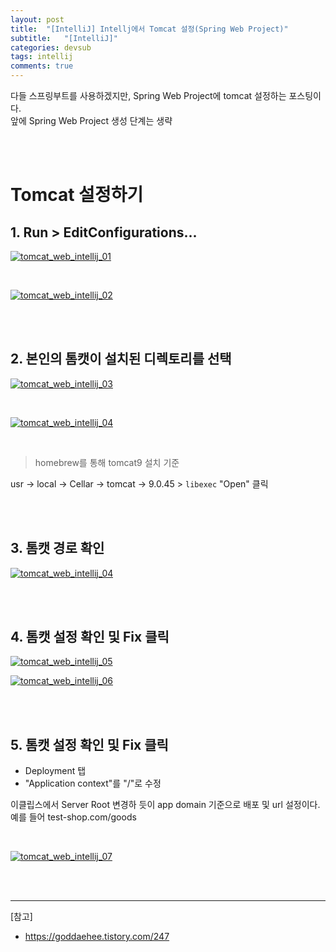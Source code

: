 ```yaml
---
layout: post
title:  "[IntelliJ] Intellj에서 Tomcat 설정(Spring Web Project)"
subtitle:   "[IntelliJ]"
categories: devsub
tags: intellij
comments: true
---
```


다들 스프링부트를 사용하겠지만, Spring Web Project에 tomcat 설정하는 포스팅이다.  
앞에 Spring Web Project 생성 단계는 생략

<br><br>


# Tomcat 설정하기

## 1. Run > EditConfigurations...

[![tomcat_web_intellij_01](/assets/img/2021/tomcat_web_intellij_01.png)]()

<br>

[![tomcat_web_intellij_02](/assets/img/2021/tomcat_web_intellij_02.png)]()

<br><br>


## 2. 본인의 톰캣이 설치된 디렉토리를 선택

[![tomcat_web_intellij_03](/assets/img/2021/tomcat_web_intellij_03.png)]()

<br>

[![tomcat_web_intellij_04](/assets/img/2021/tomcat_web_intellij_04.png)]()

<br>

> homebrew를 통해 tomcat9 설치 기준

usr -> local -> Cellar -> tomcat -> 9.0.45 > `libexec` "Open" 클릭

<br><br>


## 3. 톰캣 경로 확인

[![tomcat_web_intellij_04](/assets/img/2021/tomcat_web_intellij_04.png)]()

<br><br>


## 4. 톰캣 설정 확인 및 Fix 클릭

[![tomcat_web_intellij_05](/assets/img/2021/tomcat_web_intellij_05.png)]()

[![tomcat_web_intellij_06](/assets/img/2021/tomcat_web_intellij_06.png)]()

<br><br>

 

## 5. 톰캣 설정 확인 및 Fix 클릭

- Deployment 탭
- "Application context"를 "/"로 수정

이클립스에서 Server Root 변경하 듯이 app domain 기준으로 배포 및 url 설정이다.  
예를 들어 test-shop.com/goods

<br>

[![tomcat_web_intellij_07](/assets/img/2021/tomcat_web_intellij_07.png)]()

<br><br>


---

[참고]
- https://goddaehee.tistory.com/247

